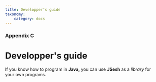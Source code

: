 ```yaml
---
title: Developper's guide
taxonomy:
    category: docs
---
```

 

### Appendix C

# Developper's guide


If you know how to program in **Java,** you can use **JSesh** as a *library* for your own programs.
